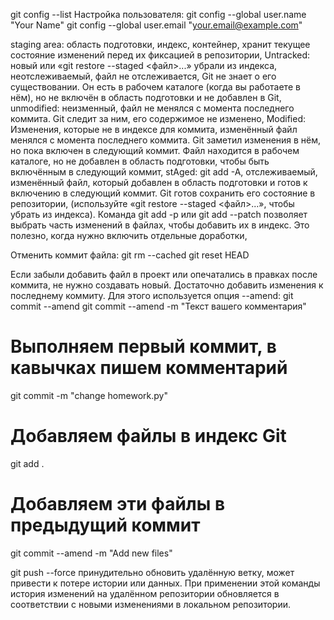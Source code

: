 git config --list
Настройка пользователя:
git config --global user.name "Your Name"
git config --global user.email "your.email@example.com"

staging area: 
    область подготовки, индекс, контейнер, хранит текущее состояние изменений перед их фиксацией в репозитории,
Untracked: 
    новый или «git restore --staged <файл>...» убрали из индекса, неотслеживаемый, файл не отслеживается, Git не знает о его существовании. Он есть в рабочем каталоге (когда вы работаете в нём), но не включён в область подготовки и не добавлен в Git,
unmodified: 
    неизменный, файл не менялся с момента последнего коммита. Git следит за ним, его содержимое не изменено,
Modified: 
    Изменения, которые не в индексе для коммита, изменённый файл менялся с момента последнего коммита. Git заметил изменения в нём, но пока включен в следующий коммит. Файл находится в рабочем каталоге, но не добавлен в область подготовки, чтобы быть включённым в следующий коммит,
stAged: 
    git add -A, отслеживаемый, изменённый файл, который добавлен в область подготовки и готов к включению в следующий коммит. Git готов сохранить его состояние в репозитории, (используйте «git restore --staged <файл>...», чтобы убрать из индекса). Команда git add -p или git add --patch позволяет выбрать часть изменений в файлах, чтобы добавить их в индекс. Это полезно, когда нужно включить отдельные доработки,

Отменить коммит файла: 
    git rm --cached <file> 
    git reset HEAD <file>

Если забыли добавить файл в проект или опечатались в правках после коммита, не нужно создавать новый. Достаточно добавить изменения к последнему коммиту. Для этого используется опция --amend:
git commit --amend
git commit --amend -m "Текст вашего комментария"

# Выполняем первый коммит, в кавычках пишем комментарий
git commit -m "сhange homework.py" 
# Добавляем файлы в индекс Git 
git add . 
# Добавляем эти файлы в предыдущий коммит
git commit --amend -m "Add new files"

git push --force
принудительно обновить удалённую ветку, может привести к потере истории или данных. При применении этой команды история изменений на удалённом репозитории обновляется в соответствии с новыми изменениями в локальном репозитории. 

